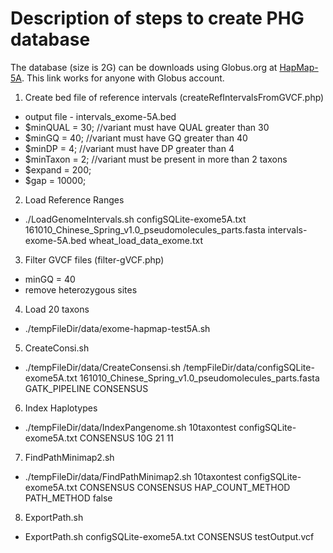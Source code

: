 # Description of steps to create PHG database

The database (size is 2G) can be downloads using Globus.org at 
 <a href="https://app.globus.org/file-manager?origin_id=6977f294-99a9-11e9-8e6e-029d279f7e24&origin_path=%2F" target="_blank">HapMap-5A</a>. This link works for anyone with Globus account.

1. Create bed file of reference intervals (createRefIntervalsFromGVCF.php)
* output file - intervals_exome-5A.bed
* $minQUAL = 30;  //variant must have QUAL greater than 30
* $minGQ = 40;    //variant must have GQ greater than 40
* $minDP = 4;     //variant must have DP greater than 4
* $minTaxon = 2;  //variant must be present in more than 2 taxons
* $expand = 200;
* $gap = 10000;

2. Load Reference Ranges
* ./LoadGenomeIntervals.sh configSQLite-exome5A.txt 161010_Chinese_Spring_v1.0_pseudomolecules_parts.fasta intervals-exome-5A.bed wheat_load_data_exome.txt

3. Filter GVCF files (filter-gVCF.php)
* minGQ = 40
* remove heterozygous sites

4. Load 20 taxons
* ./tempFileDir/data/exome-hapmap-test5A.sh

5. CreateConsi.sh
* ./tempFileDir/data/CreateConsensi.sh /tempFileDir/data/configSQLite-exome5A.txt 161010_Chinese_Spring_v1.0_pseudomolecules_parts.fasta GATK_PIPELINE CONSENSUS

6. Index Haplotypes
* ./tempFileDir/data/IndexPangenome.sh 10taxontest configSQLite-exome5A.txt CONSENSUS 10G 21 11 

7. FindPathMinimap2.sh
* ./tempFileDir/data/FindPathMinimap2.sh 10taxontest configSQLite-exome5A.txt CONSENSUS CONSENSUS HAP_COUNT_METHOD PATH_METHOD false

8.  ExportPath.sh
* ExportPath.sh configSQLite-exome5A.txt CONSENSUS testOutput.vcf
